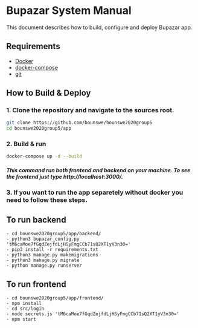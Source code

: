 # Bupazar System Manual

This document describes how to build, configure and deploy Bupazar app.

## Requirements

- [Docker](https://docs.docker.com/install/)
- [docker-compose](https://docs.docker.com/compose/install/)
- [git](https://git-scm.com/)

## How to Build & Deploy

### 1. Clone the repository and navigate to the sources root.

```bash
git clone https://github.com/bounswe/bounswe2020group5
cd bounswe2020group5/app
```

### 2. Build & run

```bash
docker-compose up -d --build
```

##### This command run both frontend and backend on your machine. To see the frontend just type http://localhost:3000/.

### 3. If you want to run the app separetely without docker you need to follow these steps.

## To run backend
```
- cd bounswe2020group5/app/backend/
- python3 bupazar_config.py 'tM6caMoe7fGqdZejfdLjHSyFmgCCb71sQ2XT1yV3n30='
- pip3 install -r requirements.txt
- python3 manage.py makemigrations
- python3 manage.py migrate
- python manage.py runserver
```

## To run frontend
```
- cd bounswe2020group5/app/frontend/
- npm install
- cd src/login
- node secrets.js 'tM6caMoe7fGqdZejfdLjHSyFmgCCb71sQ2XT1yV3n30='
- npm start
```
